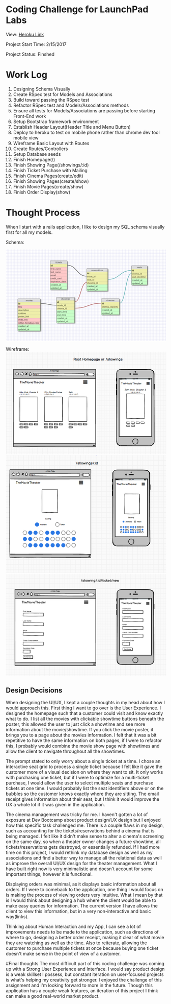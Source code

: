 # Coding Challenge for LaunchPad Labs

View: [Heroku Link](http://movietheater.herokuapp.com/)

Project Start Time: 2/15/2017

Project Status: Finshed

# Work Log
1. Designing Schema Visually
2. Create RSpec test for Models and Associations
3. Build toward passing the RSpec test
4. Refactor RSpec test and Models/Associations methods
5. Ensure all tests for Models/Associations are passing before starting Front-End work
6. Setup Bootstrap framework environment
7. Establish Header Layout(Header Title and Menu Button)
8. Deploy to heroku to test on mobile phone rather than chrome dev tool mobile view
9. Wireframe Basic Layout with Routes
10. Create Routes/Controllers
11. Setup Database seeds
12. Finish Homepage(/)
13. Finish Showing Page(/showings/:id)
14. Finish Ticket Purchase with Mailing
15. Finish Cinema Pages(create/edit)
16. Finish Showing Pages(create/show)
17. Finish Movie Pages(create/show)
18. Finish Order Display(show)


# Thought Process
When I start with a rails application, I like to design my SQL schema visually first for all my models.

Schema:

![Schema Image](screenshots/schema_img.png)

Wireframe:
![Schema Image](screenshots/homepage.png)
![Schema Image](screenshots/cinema.png)
![Schema Image](screenshots/ticket_new.png)

## Design Decisions
When designing the UI/UX, I kept a couple thoughts in my head about how I would approach this. First thing I want to go over is the User Experience. I designed the homepage such that a customer could visit and know exactly what to do. I list all the movies with clickable showtime buttons beneath the poster, this allowed the user to just click a showtime and see more information about the movie/showtime. If you click the movie poster, it brings you to a page about the movies information. I felt that it was a bit repetitive to have the same information on both pages, if I were to refactor this, I probably would combine the movie show page with showtimes and allow the client to navigate throughout all the showtimes.

The prompt stated to only worry about a single ticket at a time. I chose an interactive seat grid to process a single ticket because I felt like it gave the customer more of a visual decision on where they want to sit. It only works with purchasing one ticket, but if I were to optimize for a multi-ticket purchase, I would allow the user to select multiple seats and purchase tickets at one time. I would probably list the seat identifiers above or on the bubbles so the customer knows exactly where they are sitting. The email receipt gives information about their seat, but I think it would improve the UX a whole lot if it was given in the application.

The cinema management was tricky for me. I haven't gotten a lot of exposure at Dev Bootcamp about product design/UX design but I enjoyed how this specific task challenged me. There is a couple flaws in my design, such as accounting for the tickets/reservations behind a cinema that is being managed. I felt like it didn't make sense to alter a cinema's screening on the same day, so when a theater owner changes a future showtime, all tickets/reservations gets destroyed, or essentially refunded. If I had more time on this project, I would rethink my database design as well as my associations and find a better way to manage all the relational data as well as improve the overall UI/UX design for the theater management. What I have built right now is very minimalistic and doesn't account for some important things, however it is functional.

Displaying orders was minimal, as it displays basic information about all orders. If I were to comeback to the application, one thing I would focus on is making the process of viewing orders very intuitive. What I mean by that is I would think about designing a hub where the client would be able to make easy queries for information. The current version I have allows the client to view this information, but in a very non-interactive and basic way(links).

Thinking about Human Interaction and my App, I can see a lot of improvements needs to be made to the application, such as directions of where to go, designing a better order receipt, making it clear of what movie they are watching as well as the time. Also to reiterate, allowing the customer to purchase multiple tickets at once because buying one ticket doesn't make sense in the point of view of a customer.

#Final thoughts
The most difficult part of this coding challenge was coming up with a Strong User Experience and Interface. I would say product design is a weak skillset I possess, but constant iteration on user-focused projects is what's helping my creativity get stronger. I enjoyed the challenge of this assignment and I'm looking forward to more in the future. Though this application has a couple weak features, an iteration of this project I think can make a good real-world market product.

